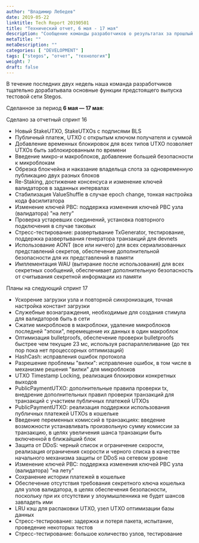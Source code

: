 ```yaml
---
author: "Владимир Лебедев"
date: 2019-05-22
linktitle: Tech Report 20190501
title: "Технический отчет, 6 мая - 17 мая"
description: "Сообщение команды разработчиков о результатах за прошлый спринт и о запланированных действиях по запуску первого тестового релиза."
metaTitle: ""
metaDescription: ""
categories: [ "DEVELOPMENT" ]
tags: ["stegos", "отчет", "технология"]
weight: 7
draft: false
---
```


В течение последних двух недель наша команда разработчиков тщательно дорабатывала основные функции предстоящего выпуска тестовой сети Stegos.


Сделанное за период **6 мая — 17 мая**:


Сделано за отчетный спринт 16

 - Новый StakeUTXO, StakeUTXOs с подписями BLS
 - Публичный платеж, UTXO с открытым ключом получателя и суммой
 - Добавление временных блокировок для всех типов UTXO позволяет UTXOs быть заблокированным по времени
 - Введение микро-и макроблоков, добавление большей безопасности к микроблокам
 - Обрезка блокчейна и наказание владельца слота за одновременную публикацию двух разных блоков
 - Re-Staking, достижение консенсуса и изменение ключей валидаторов в заданных интервалах
 - Стабилизация ValueShuffle в случае epoch change, тонкая настройка кода фасилитатора
 - Изменение ключей PBC: поддержка изменения ключей PBC узла (валидатора) \"на лету\"
 - Проверка устаревших соединений, установка повторного подключения в случае таковых
 - Стресс-тестирование: развертывание TxGenerator, тестирование, поддержка развертывания генератора транзакций для devnets
 - Использование AONT (все или ничего) для всех сериализованных представлений секретов, обеспечение дополнительной безопасности для их представлений в памяти
 - Имплементация WAU (вытирание после использования) для всех секретных сообщений, обеспечивает дополнительную безопасность от считывания секретной информации из памяти



Планы на следующий спринт 17

 - Ускорение загрузки узла и повторной синхронизация, точная настройка констант загрузки
 - Служебные вознаграждения, необходимые для создания стимула для валидаторов быть в сети
 - Сжатие микроблоков в макроблоки, удаление микроблоков последней \"эпохи\", перемещение их данных в один макроблок
 - Оптимизация bulletproofs, обеспечение проверки bulletproofs быстрее чем текущие 23 мс, используя распараллеливание (до тех пор пока нет процессорных оптимизаций)
 - HashCash: исправления ошибок протокола
 - Разрешение проблемы \"вилки\": исправление ошибок, в том числе в механизме решения \"вилки\" для микроблоков
 - UTXO Timestamp Locking, реализация блокировки конкретных выходов
 - PublicPaymentUTXO: дополнительные правила проверки tx, внедрение дополнительных правил проверки транзакций для транзакций с участием публичных платежей UTXOs
 - PublicPaymentUTXO: реализация поддержки использования публичных платежей UTXOs в кошельке
 - Введение переменных комиссий в транзакциях: введение возможности устанавливать произвольную сумму комиссии за транзакцию, в целях увеличения шанса транзакции быть включенной в ближайший блок
 - Защита от DDoS: черный список и ограничение скорости, реализация ограничения скорости и черного списка в качестве начального механизма защиты от DDoS на сетевом уровне
 - Изменение ключей PBC: поддержка изменения ключей PBC узла (валидатора) \"на лету\"
 - Сохранение истории платежей в кошельке
 - Обеспечение отсутствия требования секретного ключа кошелька для узлов валидатора, в целях обеспечения безопасности, поскольку при их отсутствии у злоумышленника не будет шансов завладеть ими
 - LRU кэш для распаковки UTXO, узел UTXO оптимизации базы данных
 - Стресс-тестирование: задержка и потеря пакета, испытание, проведение некоторых тестов
 - Стресс-тестирование: большое количество узлов, тестирование
